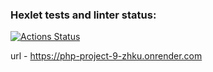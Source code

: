 ### Hexlet tests and linter status:
[![Actions Status](https://github.com/alte0/php-project-9/actions/workflows/hexlet-check.yml/badge.svg)](https://github.com/alte0/php-project-9/actions)


url - https://php-project-9-zhku.onrender.com
